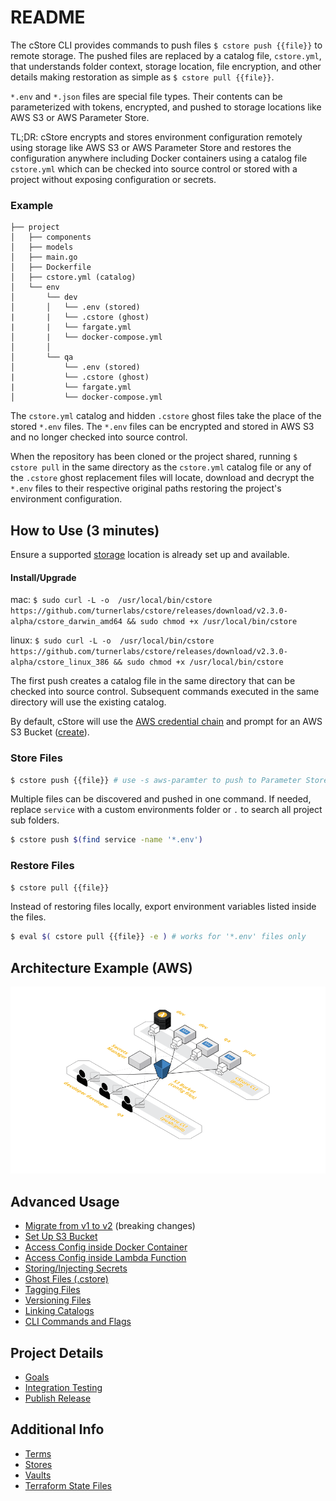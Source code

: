 # README

The cStore CLI provides commands to push files `$ cstore push {{file}}` to remote storage. The pushed files are replaced by a catalog file, `cstore.yml`, that understands folder context, storage location, file encryption, and other details making restoration as simple as `$ cstore pull {{file}}`.

`*.env` and `*.json` files are special file types. Their contents can be parameterized with tokens, encrypted, and pushed to storage locations like AWS S3 or AWS Parameter Store.

TL;DR: cStore encrypts and stores environment configuration remotely using storage like AWS S3 or AWS Parameter Store and restores the configuration anywhere including Docker containers using a catalog file `cstore.yml` which can be checked into source control or stored with a project without exposing configuration or secrets.

### Example ###
```
├── project
│   ├── components
│   ├── models
│   ├── main.go
│   ├── Dockerfile 
│   ├── cstore.yml (catalog)
│   └── env
│       └── dev
│       │   └── .env (stored)
|       |   └── .cstore (ghost)
|       |   └── fargate.yml
│       |   └── docker-compose.yml
│       │
│       └── qa
│           └── .env (stored)
|           └── .cstore (ghost)
|           └── fargate.yml
│           └── docker-compose.yml
```
The `cstore.yml` catalog and hidden `.cstore` ghost files take the place of the stored `*.env` files. The `*.env` files can be encrypted and stored in AWS S3 and no longer checked into source control.

When the repository has been cloned or the project shared, running `$ cstore pull` in the same directory as the `cstore.yml` catalog file or any of the `.cstore` ghost replacement files will locate, download and decrypt the `*.env` files to their respective original paths restoring the project's environment configuration.

## How to Use (3 minutes) ##

Ensure a supported [storage](docs/STORES.md) location is already set up and available.

#### Install/Upgrade ####
mac: `$ sudo curl -L -o  /usr/local/bin/cstore https://github.com/turnerlabs/cstore/releases/download/v2.3.0-alpha/cstore_darwin_amd64 && sudo chmod +x /usr/local/bin/cstore`

linux: `$ sudo curl -L -o  /usr/local/bin/cstore https://github.com/turnerlabs/cstore/releases/download/v2.3.0-alpha/cstore_linux_386 && sudo chmod +x /usr/local/bin/cstore`

The first push creates a catalog file in the same directory that can be checked into source control. Subsequent commands executed in the same directory will use the existing catalog.

By default, cStore will use the [AWS credential chain](https://docs.aws.amazon.com/sdk-for-go/v1/developer-guide/configuring-sdk.html) and prompt for an AWS S3 Bucket ([create](docs/S3.md)).

### Store Files ###
```bash
$ cstore push {{file}} # use -s aws-paramter to push to Parameter Store insdea of S3
```

Multiple files can be discovered and pushed in one command. If needed, replace `service` with a custom environments folder or `.` to search all project sub folders.
```bash
$ cstore push $(find service -name '*.env')
```

### Restore Files ###
```bash
$ cstore pull {{file}}
```

Instead of restoring files locally, export environment variables listed inside the files. 
```bash
$ eval $( cstore pull {{file}} -e ) # works for '*.env' files only
```

## Architecture Example (AWS) ##

![AWS Architecture Example](docs/cstore.png "AWS Architecture Example")


## Advanced Usage ##

* [Migrate from v1 to v2](docs/MIGRATE.md) (breaking changes)
* [Set Up S3 Bucket](docs/S3.md)
* [Access Config inside Docker Container](docs/DOCKER.md)
* [Access Config inside Lambda Function](docs/LAMBDA.md)
* [Storing/Injecting Secrets](docs/SECRETS.md)
* [Ghost Files (.cstore)](docs/GHOST.md)
* [Tagging Files](docs/TAGGING.md)
* [Versioning Files](docs/VERSIONING.md)
* [Linking Catalogs](docs/LINKING.md)
* [CLI Commands and Flags](docs/CLI.md)

## Project Details ##

* [Goals](docs/GOALS.md)
* [Integration Testing](docs/TESTING.md)
* [Publish Release](docs/PUBLISH.md)

## Additional Info ##

* [Terms](docs/TERMS.md)
* [Stores](docs/STORES.md)
* [Vaults](docs/VAULTS.md)
* [Terraform State Files](docs/TERRAFORM.md)
